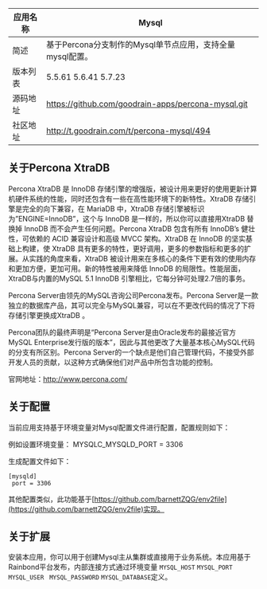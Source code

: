 | 应用名称 | Mysql                                                     |
| -------- | --------------------------------------------------------- |
| 简述     | 基于Percona分支制作的Mysql单节点应用，支持全量mysql配置。 |
| 版本列表 | 5.5.61 5.6.41 5.7.23                                      |
| 源码地址 | https://github.com/goodrain-apps/percona-mysql.git        |
| 社区地址 | http://t.goodrain.com/t/percona-mysql/494                 |

## 关于Percona XtraDB

Percona XtraDB 是 InnoDB 存储引擎的增强版，被设计用来更好的使用更新计算机硬件系统的性能，同时还包含有一些在高性能环境下的新特性。XtraDB 存储引擎是完全的向下兼容，在 MariaDB 中，XtraDB 存储引擎被标识为”ENGINE=InnoDB”，这个与 InnoDB 是一样的，所以你可以直接用XtraDB 替换掉 InnoDB 而不会产生任何问题。Percona XtraDB 包含有所有 InnoDB’s 健壮性，可依赖的 ACID 兼容设计和高级 MVCC 架构。XtraDB 在 InnoDB 的坚实基础上构建，使 XtraDB 具有更多的特性，更好调用，更多的参数指标和更多的扩展。从实践的角度来看，XtraDB 被设计用来在多核心的条件下更有效的使用内存和更加方便，更加可用。新的特性被用来降低 InnoDB 的局限性。性能层面，XtraDB与内置的MySQL 5.1 InnoDB 引擎相比，它每分钟可处理2.7倍的事务。

Percona Server由领先的MySQL咨询公司Percona发布。Percona Server是一款独立的数据库产品，其可以完全与MySQL兼容，可以在不更改代码的情况了下将存储引擎更换成XtraDB 。

Percona团队的最终声明是“Percona Server是由Oracle发布的最接近官方MySQL Enterprise发行版的版本”，因此与其他更改了大量基本核心MySQL代码的分支有所区别。Percona Server的一个缺点是他们自己管理代码，不接受外部开发人员的贡献，以这种方式确保他们对产品中所包含功能的控制。

官网地址：<http://www.percona.com/>

## 关于配置

当前应用支持基于环境变量对Mysql配置文件进行配置，配置规则如下：

例如设置环境变量： MYSQLC_MYSQLD_PORT = 3306

生成配置文件如下：

```
[mysqld]
 port = 3306
```

其他配置类似，此功能基于[https://github.com/barnettZQG/env2file](https://github.com/barnettZQG/env2file)实现。

## 关于扩展

安装本应用，你可以用于创建Mysql主从集群或直接用于业务系统。本应用基于Rainbond平台发布，内部连接方式通过环境变量 `MYSQL_HOST` `MYSQL_PORT` `MYSQL_USER ` `MYSQL_PASSWORD` `MYSQL_DATABASE`定义。

